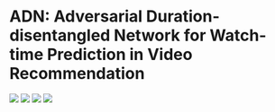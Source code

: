 # ADN: Adversarial Duration-disentangled Network for Watch-time Prediction in Video Recommendation
<p   align = "left">
  <img src   = 'https://img.shields.io/badge/License-MIT-red'>
  <img src   = 'https://img.shields.io/badge/Python-3.8-blue'>
  <img src   = 'https://img.shields.io/badge/PyTorch-2.0-blue'>
  <img src   = 'https://img.shields.io/badge/CUDA-11.6-blue'>
</p> 